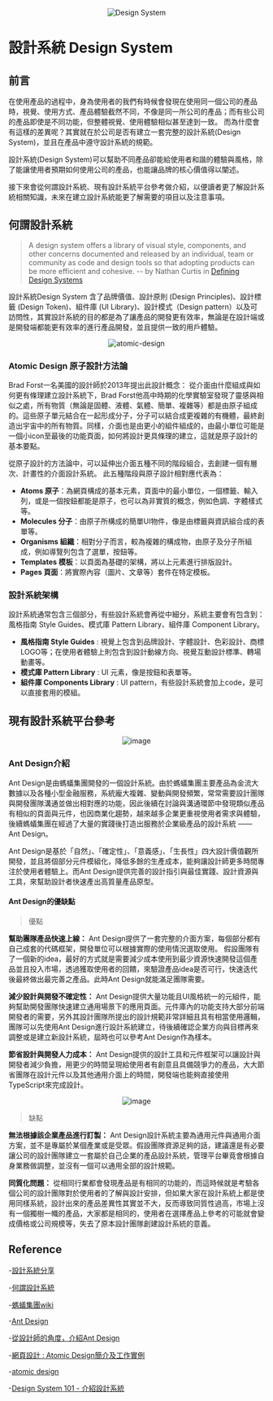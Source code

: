 <div align=center>
  
![Design System](https://github.com/CAFECA-IO/KnowledgeManagement/assets/77717533/888a0906-baf3-4b46-ae3f-ef883b05e64f)

</div>

設計系統 Design System
===

## 前言
在使用產品的過程中，身為使用者的我們有時候會發現在使用同一個公司的產品時，視覺、使用方式、產品體驗截然不同，不像是同一所公司的產品；而有些公司的產品即使是不同功能，但整體視覺、使用體驗相似甚至達到一致。
而為什麼會有這樣的差異呢？其實就在於公司是否有建立一套完整的設計系統(Design System)，並且在產品中遵守設計系統的規範。

設計系統(Design System)可以幫助不同產品卻能給使用者和諧的體驗與風格，除了能讓使用者預期如何使用公司的產品，也能讓品牌的核心價值得以闡述。

接下來會從何謂設計系統、現有設計系統平台參考做介紹，以便讀者更了解設計系統相關知識，未來在建立設計系統能更了解需要的項目以及注意事項。

## 何謂設計系統
> A design system offers a library of visual style, components, and other concerns documented and released by an individual, team or community as code and design tools so that adopting products can be more efficient and cohesive. -- by Nathan Curtis in [Defining Design Systems](https://medium.com/eightshapes-llc/defining-design-systems-6dd4b03e0ff6)

設計系統Design System 含了品牌價值、設計原則 (Design Principles)、設計標籤 (Design Token)、組件庫 (UI Library)、設計模式（Design pattern）以及可訪問性，其實設計系統的目的都是為了讓產品的開發更有效率，無論是在設計端或是開發端都能更有效率的進行產品開發，並且提供一致的用戶體驗。


<div align=center>

![atomic-design](https://github.com/CAFECA-IO/KnowledgeManagement/assets/77717533/5d15eb2b-1bd7-4abd-abc3-cf21599c837d)

</div>

### ​​​​Atomic Design 原子設計方法論
Brad Forst一名美國的設計師於2013年提出此設計概念：
從介面由什麼組成與如何更有條理建立設計系統下，Brad Forst他高中時期的化學實驗室發現了靈感與相似之處，所有物質（無論是固體、液體、氣體、簡單、複雜等）都是由原子組成的。這些原子單元結合在一起形成分子，分子可以結合成更複雜的有機體，最終創造出宇宙中的所有物質。同樣，介面也是由更小的組件組成的，由最小單位可能是一個小icon至最後的功能頁面，如何將設計更具條理的建立，這就是原子設計的基本要點。

從原子設計的方法論中，可以延伸出介面五種不同的階段組合，去創建一個有層次、計畫性的介面設計系統。
此五種階段與原子設計相對應代表為：
- **Atoms 原子**：為網頁構成的基本元素，頁面中的最小單位，一個標籤、輸入列，或是一個按鈕都能是原子，也可以為非實質的概念，例如色調、字體樣式等。
- **Molecules 分子**：由原子所構成的簡單UI物件，像是由標籤與資訊組合成的表單等。
- **Organisms 組織**：相對分子而言，較為複雜的構成物，由原子及分子所組成，例如導覽列包含了選單，按鈕等。
- **Templates 模板**：以頁面為基礎的架構，將以上元素進行排版設計。
- **Pages 頁面**：將實際內容（圖片、文章等）套件在特定模板。

### 設計系統架構
設計系統通常包含三個部分，有些設計系統會再從中細分，系統主要會有包含到：風格指南 Style Guides、模式庫 Pattern Library、組件庫 Component Library。
- **風格指南 Style Guides** : 視覺上包含到品牌設計、字體設計、色彩設計、商標LOGO等；在使用者體驗上則包含到設計動線方向、視覺互動設計標準、轉場動畫等。
- **模式庫 Pattern Library** : UI 元素，像是按鈕和表單等。
- **組件庫 Components Library** : UI pattern，有些設計系統會加上code，是可以直接套用的模組。

## 現有設計系統平台參考
<div align=center>

![image](https://github.com/CAFECA-IO/KnowledgeManagement/assets/77717533/e3878365-50a9-4a6b-8af9-4d6b1f78f0ea)

</div>

### ​​​​Ant Design介紹
Ant Design是由螞蟻集團開發的一個設計系統。由於螞蟻集團主要產品為金流大數據以及各種小型金融服務，系統龐大複雜、變動與開發頻繁，常常需要設計團隊與開發團隊溝通並做出相對應的功能，因此後續在討論與溝通環節中發現類似產品有相似的頁面與元件，也因商業化趨勢，越來越多企業更重視使用者需求與體驗，後續螞蟻集團在經過了大量的實踐後打造出服務於企業級產品的設計系統 —— Ant Design。

Ant Design是基於「自然」、「確定性」、「意義感」、「生長性」四大設計價值觀所開發，並且將個部分元件模組化，降低多餘的生產成本，能夠讓設計師更多時間專注於使用者體驗上。而Ant Design提供完善的設計指引與最佳實踐、設計資源與工具，來幫助設計者快速產出高質量產品原型。

#### ​​​​Ant Design的優缺點
> 優點

**幫助團隊產品快速上線：**
Ant Design提供了一套完整的介面方案，每個部分都有自己成套的代碼框架，開發單位可以根據實際的使用情況選取使用。
假設團隊有了一個新的idea，最好的方式就是需要減少成本使用到最少資源快速開發這個產品並且投入市場，透過獲取使用者的回饋，來驗證產品idea是否可行，快速迭代後最終做出最完善之產品。此時Ant Design就能滿足團隊需要。

**減少設計與開發不確定性：**
Ant Design提供大量功能且UI風格統一的元組件，能夠幫助開發團隊快速建立通用場景下的應用頁面。元件庫內的功能支持大部分前端開發者的需要，另外其設計團隊所提出的設計規範非常詳細且具有相當使用邏輯，團隊可以先使用Ant Design進行設計系統建立，待後續確認企業方向與目標再來調整或是建立新設計系統，屆時也可以參考Ant Design作為樣本。

**節省設計與開發人力成本：**
Ant Design提供的設計工具和元件框架可以讓設計與開發者減少負擔，用更少的時間呈現給使用者有創意且具備競爭力的產品，大大節省團隊在設計元件以及其他通用介面上的時間，開發端也能夠直接使用TypeScript來完成設計。

<div align=center>

  ![image](https://github.com/CAFECA-IO/KnowledgeManagement/assets/77717533/72fe4a20-e4a2-4705-88d7-ac44b577f449)

</div>

> 缺點

**無法根據該企業產品進行訂製：**
Ant Design設計系統主要為通用元件與通用介面方案，並不是專屬於某個產業或是受眾。假設團隊資源足夠的話，建議還是有必要讓公司的設計團隊建立一套屬於自己企業的產品設計系統，管理平台畢竟會根據自身業務做調整，並沒有一個可以通用全部的設計規範。

**同質化問題：**
從相同行業都會發現產品是有相同的功能的，而這時候就是考驗各個公司的設計團隊對於使用者的了解與設計安排，但如果大家在設計系統上都是使用同樣系統，設計出來的產品差異性其實並不大，反而導致同質性過高，市場上沒有一個獨樹一幟的產品，大家都是相同的，使用者在選擇產品上參考的可能就會變成價格或公司規模等，失去了原本設計團隊創建設計系統的意義。

## Reference 
-[設計系統分享](https://medium.com/uxeastmeetswest/%E8%A8%AD%E8%A8%88%E7%B3%BB%E7%B5%B1-design-system-%E5%88%86%E4%BA%AB-4e9052fa017)

-[何謂設計系統](https://blog.airouting.io/article/20210106001)

-[螞蟻集團wiki](https://zh.wikipedia.org/zh-tw/%E8%9A%82%E8%9A%81%E9%9B%86%E5%9B%A2)

-[Ant Design](https://ant.design/)

-[從設計師的角度，介紹Ant Design](https://pixso.cn/designskills/mayiantdesign/)

-[網頁設計 : Atomic Design簡介及工作實例](https://medium.com/uxeastmeetswest/%E7%B6%B2%E9%A0%81%E8%A8%AD%E8%A8%88-atomic-design%E7%B0%A1%E4%BB%8B%E5%8F%8A%E5%B7%A5%E4%BD%9C%E5%AF%A6%E4%BE%8B-42e666358d52)

-[atomic design](https://bradfrost.com/blog/post/atomic-web-design/)

-[Design System 101 - 介紹設計系統](https://www.jing-tech.me/series/design-system/introduce/)
